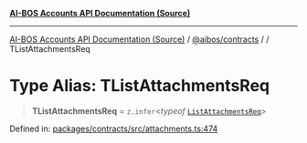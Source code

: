 [**AI-BOS Accounts API Documentation (Source)**](../../../README.md)

***

[AI-BOS Accounts API Documentation (Source)](../../../README.md) / [@aibos/contracts](../README.md) / [](../README.md) / TListAttachmentsReq

# Type Alias: TListAttachmentsReq

> **TListAttachmentsReq** = `z.infer`\<*typeof* [`ListAttachmentsReq`](../variables/ListAttachmentsReq.md)\>

Defined in: [packages/contracts/src/attachments.ts:474](https://github.com/pohlai88/accounts/blob/48103fb36d28b2b9bfb33472b6de2f719773cde9/packages/contracts/src/attachments.ts#L474)
